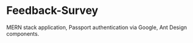 # Feedback-Survey
MERN stack application,
Passport authentication via Google,
Ant Design components.
